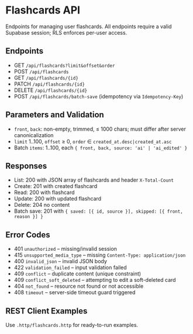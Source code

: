 # Flashcards API

Endpoints for managing user flashcards. All endpoints require a valid Supabase session; RLS enforces per-user access.

## Endpoints

- GET `/api/flashcards?limit&offset&order`
- POST `/api/flashcards`
- GET `/api/flashcards/{id}`
- PATCH `/api/flashcards/{id}`
- DELETE `/api/flashcards/{id}`
- POST `/api/flashcards/batch-save` (idempotency via `Idempotency-Key`)

## Parameters and Validation

- `front`, `back`: non-empty, trimmed, ≤ 1000 chars; must differ after server canonicalization
- `limit` 1..100, `offset` ≥ 0, `order` ∈ `created_at.desc|created_at.asc`
- Batch `items`: 1..100, each `{ front, back, source: 'ai' | 'ai_edited' }`

## Responses

- List: 200 with JSON array of flashcards and header `X-Total-Count`
- Create: 201 with created flashcard
- Read: 200 with flashcard
- Update: 200 with updated flashcard
- Delete: 204 no content
- Batch save: 201 with `{ saved: [{ id, source }], skipped: [{ front, reason }] }`

## Error Codes

- 401 `unauthorized` – missing/invalid session
- 415 `unsupported_media_type` – missing `Content-Type: application/json`
- 400 `invalid_json` – invalid JSON body
- 422 `validation_failed` – input validation failed
- 409 `conflict` – duplicate content (unique constraint)
- 409 `conflict_soft_deleted` – attempting to edit a soft-deleted card
- 404 `not_found` – resource not found or not accessible
- 408 `timeout` – server-side timeout guard triggered

## REST Client Examples

Use `.http/flashcards.http` for ready-to-run examples.
